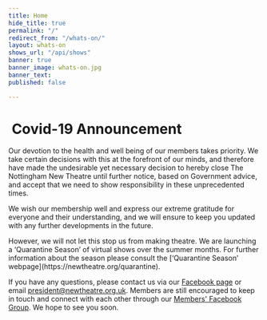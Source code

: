 ```yaml
---
title: Home
hide_title: true
permalink: "/"
redirect_from: "/whats-on/"
layout: whats-on
shows_url: "/api/shows"
banner: true
banner_image: whats-on.jpg
banner_text: 
published: false

---
```

<div class="alert alert-danger">
<h1><i class="fa fa-fw fa-info-circle"></i> Covid-19 Announcement</h1>
<p>Our devotion to the health and well being of our members takes priority. We take certain decisions with this at the forefront of our minds, and therefore have made the undesirable yet necessary decision to hereby close The Nottingham New Theatre until further notice, based on Government advice, and accept that we need to show responsibility in these unprecedented times.</p>
<p>We wish our membership well and express our extreme gratitude for everyone and their understanding, and we will ensure to keep you updated with any further developments in the future.</p>  
<p>However, we will not let this stop us from making theatre. We are launching a ‘Quarantine Season’ of virtual shows over the summer months. For further information about the season please consult the [‘Quarantine Season’ webpage](https://newtheatre.org/quarantine).</p>  
<p>If you have any questions, please contact us via our <a href="https://facebook.com/{{ site.facebook }}" target="_blank" class="alert-link">Facebook page</a> or email <a href="mailto:president@newtheatre.org.uk" class="alert-link">president@newtheatre.org.uk</a>. Members are still encouraged to keep in touch and connect with each other through our <a href="https://www.facebook.com/groups/NNTmembers2019/" target="_blank" class="alert-link">Members' Facebook Group</a>. We hope to see you soon.</p>  
</div>